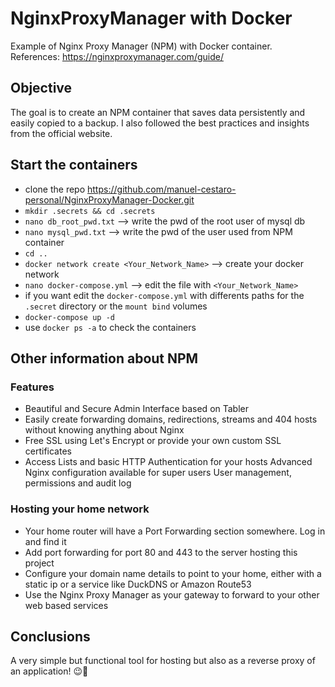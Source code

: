 # NginxProxyManager with Docker
Example of Nginx Proxy Manager (NPM) with Docker container.<br>
References: https://nginxproxymanager.com/guide/

## Objective
The goal is to create an NPM container that saves data persistently and easily copied to a backup. I also followed the best practices and insights from the official website.

## Start the containers
- clone the repo https://github.com/manuel-cestaro-personal/NginxProxyManager-Docker.git
- `mkdir .secrets && cd .secrets`
- `nano db_root_pwd.txt` --> write the pwd of the root user of mysql db
- `nano mysql_pwd.txt` --> write the pwd of the user used from NPM container
- `cd ..`
- `docker network create <Your_Network_Name>` --> create your docker network
- `nano docker-compose.yml` --> edit the file with `<Your_Network_Name>`
- if you want edit the `docker-compose.yml` with differents paths for the `.secret` directory or the `mount bind` volumes
- `docker-compose up -d`
- use `docker ps -a` to check the containers

## Other information about NPM
### Features
- Beautiful and Secure Admin Interface based on Tabler
- Easily create forwarding domains, redirections, streams and 404 hosts without knowing anything about Nginx
- Free SSL using Let's Encrypt or provide your own custom SSL certificates
- Access Lists and basic HTTP Authentication for your hosts
Advanced Nginx configuration available for super users
User management, permissions and audit log
### Hosting your home network
- Your home router will have a Port Forwarding section somewhere. Log in and find it
- Add port forwarding for port 80 and 443 to the server hosting this project
- Configure your domain name details to point to your home, either with a static ip or a service like DuckDNS or Amazon Route53
- Use the Nginx Proxy Manager as your gateway to forward to your other web based services

## Conclusions
A very simple but functional tool for hosting but also as a reverse proxy of an application!  &#128521;&#128406;